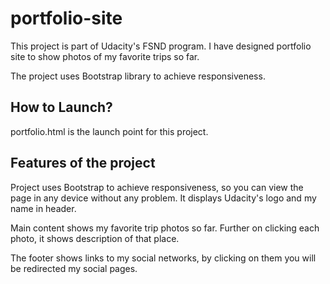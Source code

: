 # portfolio-site

This project is part of Udacity's FSND program.
I have designed portfolio site to show photos of my favorite trips so far.

The project uses Bootstrap library to achieve responsiveness.

<h2>How to Launch?</h2>

<p>portfolio.html is the launch point for this project.

<h2>Features of the project</h2>

<p>Project uses Bootstrap to achieve responsiveness, so you can view the page in any device without any problem. It displays Udacity's logo and my name in header.

<p>Main content shows my favorite trip photos so far. Further on clicking each photo, it shows description of that place.

<p> The footer shows links to my social networks, by clicking on them you will be redirected my social pages.

